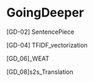 # GoingDeeper

[GD-02] SentencePiece

[GD-04] TFIDF_vectorization

[GD_06]_WEAT

[GD_08]s2s_Translation
